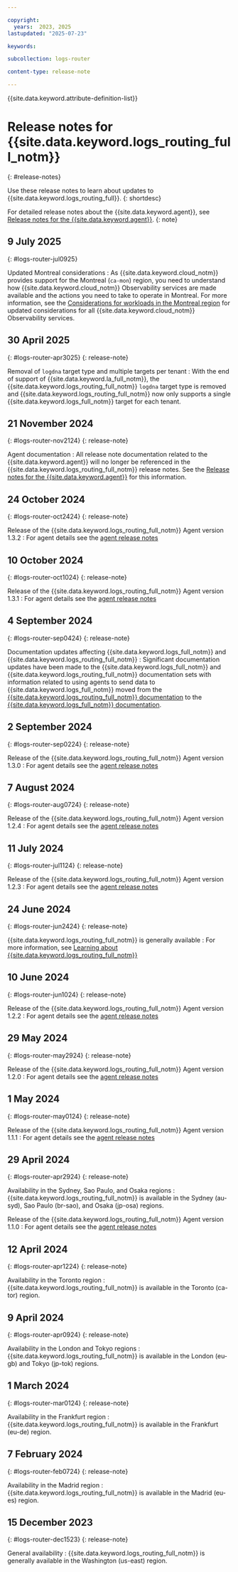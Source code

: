 ```yaml
---

copyright:
  years:  2023, 2025
lastupdated: "2025-07-23"

keywords:

subcollection: logs-router

content-type: release-note

---
```


{{site.data.keyword.attribute-definition-list}}

# Release notes for {{site.data.keyword.logs_routing_full_notm}}
{: #release-notes}

Use these release notes to learn about updates to {{site.data.keyword.logs_routing_full}}.
{: shortdesc}

For detailed release notes about the {{site.data.keyword.agent}}, 
see [Release notes for the {{site.data.keyword.agent}}](/docs/cloud-logs?topic=cloud-logs-release-notes-agent).
{: note}



## 9 July 2025
{: #logs-router-jul0925}

Updated Montreal considerations
:   As {{site.data.keyword.cloud_notm}} provides support for the Montreal (`ca-mon`) region, you need to understand how {{site.data.keyword.cloud_notm}} Observability services are made available and the actions you need to take to operate in Montreal. For more information, see the [Considerations for workloads in the Montreal region](/docs/cloud-logs?topic=cloud-logs-montreal-temp) for updated considerations for all {{site.data.keyword.cloud_notm}} Observability services.


## 30 April 2025
{: #logs-router-apr3025}
{: release-note}

Removal of `logdna` target type and multiple targets per tenant
:   With the end of support of {{site.data.keyword.la_full_notm}}, the {{site.data.keyword.logs_routing_full_notm}} `logdna` target type is removed and {{site.data.keyword.logs_routing_full_notm}} now only supports a single {{site.data.keyword.logs_full_notm}} target for each tenant.

## 21 November 2024
{: #logs-router-nov2124}
{: release-note}

Agent documentation
:   All release note documentation related to the {{site.data.keyword.agent}} will no longer be referenced in the {{site.data.keyword.logs_routing_full_notm}} release notes. See the [Release notes for the {{site.data.keyword.agent}}](/docs/cloud-logs?topic=cloud-logs-release-notes-agent) for this information.

## 24 October 2024
{: #logs-router-oct2424}
{: release-note}

Release of the {{site.data.keyword.logs_routing_full_notm}} Agent version 1.3.2
:   For agent details see the [agent release notes](/docs/cloud-logs?topic=cloud-logs-release-notes-agent#logs-router-agent-oct2424)

## 10 October 2024
{: #logs-router-oct1024}
{: release-note}

Release of the {{site.data.keyword.logs_routing_full_notm}} Agent version 1.3.1
:   For agent details see the [agent release notes](/docs/cloud-logs?topic=cloud-logs-release-notes-agent#logs-router-agent-oct1024)

## 4 September 2024
{: #logs-router-sep0424}
{: release-note}

Documentation updates affecting {{site.data.keyword.logs_full_notm}} and {{site.data.keyword.logs_routing_full_notm}}
:   Significant documentation updates have been made to the {{site.data.keyword.logs_full_notm}} and {{site.data.keyword.logs_routing_full_notm}} documentation sets with information related to using agents to send data to {{site.data.keyword.logs_full_notm}} moved from the [{{site.data.keyword.logs_routing_full_notm}} documentation](/docs/logs-router) to the [{{site.data.keyword.logs_full_notm}} documentation](/docs/cloud-logs).

## 2 September 2024
{: #logs-router-sep0224}
{: release-note}

Release of the {{site.data.keyword.logs_routing_full_notm}} Agent version 1.3.0
:   For agent details see the [agent release notes](/docs/cloud-logs?topic=cloud-logs-release-notes-agent#logs-router-agent-sep0224)

## 7 August 2024
{: #logs-router-aug0724}
{: release-note}

Release of the {{site.data.keyword.logs_routing_full_notm}} Agent version 1.2.4
:   For agent details see the [agent release notes](/docs/cloud-logs?topic=cloud-logs-release-notes-agent#logs-router-agent-aug0724)

## 11 July 2024
{: #logs-router-jul1124}
{: release-note}

Release of the {{site.data.keyword.logs_routing_full_notm}} Agent version 1.2.3
:   For agent details see the [agent release notes](/docs/cloud-logs?topic=cloud-logs-release-notes-agent#logs-router-agent-jul1124)

## 24 June 2024
{: #logs-router-jun2424}
{: release-note}

{{site.data.keyword.logs_routing_full_notm}} is generally available
: For more information, see [Learning about {{site.data.keyword.logs_routing_full_notm}}](/docs/logs-router?topic=logs-router-about)

## 10 June 2024
{: #logs-router-jun1024}
{: release-note}

Release of the {{site.data.keyword.logs_routing_full_notm}} Agent version 1.2.2
:   For agent details see the [agent release notes](/docs/cloud-logs?topic=cloud-logs-release-notes-agent#logs-router-agent-jun1024)


## 29 May 2024
{: #logs-router-may2924}
{: release-note}

Release of the {{site.data.keyword.logs_routing_full_notm}} Agent version 1.2.0
:   For agent details see the [agent release notes](/docs/cloud-logs?topic=cloud-logs-release-notes-agent#logs-router-agent-may2924)


## 1 May 2024
{: #logs-router-may0124}
{: release-note}

Release of the {{site.data.keyword.logs_routing_full_notm}} Agent version 1.1.1
:   For agent details see the [agent release notes](/docs/cloud-logs?topic=cloud-logs-release-notes-agent#logs-router-agent-may0124)


## 29 April 2024
{: #logs-router-apr2924}
{: release-note}

Availability in the Sydney, Sao Paulo, and Osaka regions
:   {{site.data.keyword.logs_routing_full_notm}} is available in the Sydney (au-syd), Sao Paulo (br-sao), and Osaka (jp-osa) regions.

Release of the {{site.data.keyword.logs_routing_full_notm}} Agent version 1.1.0
:   For agent details see the [agent release notes](/docs/cloud-logs?topic=cloud-logs-release-notes-agent#logs-router-agent-apr2924)


## 12 April 2024
{: #logs-router-apr1224}
{: release-note}

Availability in the Toronto region
:   {{site.data.keyword.logs_routing_full_notm}} is available in the Toronto (ca-tor) region.

## 9 April 2024
{: #logs-router-apr0924}
{: release-note}

Availability in the London and Tokyo regions
:   {{site.data.keyword.logs_routing_full_notm}} is available in the London (eu-gb) and Tokyo (jp-tok) regions.

## 1 March 2024
{: #logs-router-mar0124}
{: release-note}

Availability in the Frankfurt region
:   {{site.data.keyword.logs_routing_full_notm}} is available in the Frankfurt (eu-de) region.

## 7 February 2024
{: #logs-router-feb0724}
{: release-note}

Availability in the Madrid region
:   {{site.data.keyword.logs_routing_full_notm}} is available in the Madrid (eu-es) region.

## 15 December 2023
{: #logs-router-dec1523}
{: release-note}

General availability
:   {{site.data.keyword.logs_routing_full_notm}} is generally available in the Washington (us-east) region.
